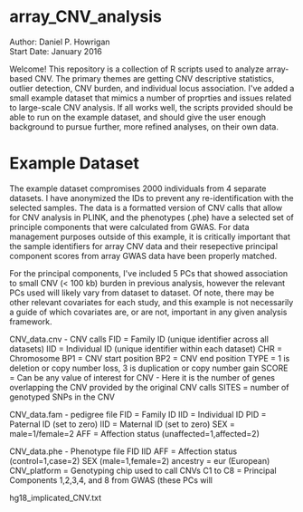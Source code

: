 # array_CNV_analysis
Author: Daniel P. Howrigan  
Start Date: January 2016

Welcome! This repository is a collection of R scripts used to analyze array-based CNV. The primary themes are getting CNV descriptive statistics, outlier detection, CNV burden, and individual locus association. I've added a small example dataset that mimics a number of proprties and issues related to large-scale CNV analysis. If all works well, the scripts provided should be able to run on the example dataset, and should give the user enough background to pursue further, more refined analyses, on their own data. 

Example Dataset
============

The example dataset compromises 2000 individuals from 4 separate datasets. I have anonymized the IDs to prevent any re-identification with the selected samples. The data is a formatted version of CNV calls that allow for CNV analysis in PLINK, and the phenotypes (.phe) have a selected set of principle components that were calculated from GWAS. For data management purposes outside of this example, it is critically important that the sample identifiers for array CNV data and their resepective principal component scores from array GWAS data have been properly matched. 

For the principal components, I've included 5 PCs that showed association to small CNV (< 100 kb) burden in previous analysis, however the relevant PCs used will likely vary from dataset to dataset. Of note, there may be other relevant covariates for each study, and this example is not necessarily a guide of which covariates are, or are not, important in any given analysis framework.

CNV_data.cnv - CNV calls
FID = Family ID (unique identifier across all datasets)
IID = Individual ID (unique identifier within each dataset)
CHR = Chromosome
BP1 = CNV start position
BP2 = CNV end position
TYPE = 1 is deletion or copy number loss, 3 is duplication or copy number gain
SCORE = Can be any value of interest for CNV - Here it is the number of genes overlapping the CNV provided by the original CNV calls
SITES = number of genotyped SNPs in the CNV

CNV_data.fam - pedigree file
FID = Family ID
IID = Individual ID
PID = Paternal ID (set to zero)
IID = Maternal ID (set to zero)
SEX = male=1/female=2
AFF = Affection status (unaffected=1,affected=2)

CNV_data.phe - Phenotype file
FID
IID
AFF = Affection status (control=1,case=2)
SEX (male=1,female=2)
ancestry = eur (European)
CNV_platform = Genotyping chip used to call CNVs
C1 to C8 = Principal Components 1,2,3,4, and 8 from GWAS (these PCs will



hg18_implicated_CNV.txt

